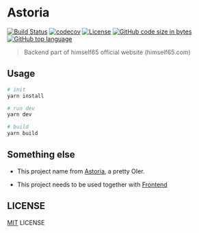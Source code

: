 # Astoria

[![Build Status](https://www.travis-ci.com/Himself65/Astoria.svg?branch=master)](https://www.travis-ci.com/Himself65/Astoria)
[![codecov](https://codecov.io/gh/Himself65/Astoria/branch/master/graph/badge.svg)](https://codecov.io/gh/Himself65/Astoria)
[![License](https://img.shields.io/github/license/himself65/kuen.svg)](htttps:://github.com/himself65/Astoria)
[![GitHub code size in bytes](https://img.shields.io/github/languages/code-size/himself65/Astoria.svg)](htttps:://github.com/himself65/Astoria)
[![GitHub top language](https://img.shields.io/github/languages/top/himself65/Astoria.svg)](htttps:://github.com/himself65/Astoria)

> Backend part of himself65 official website (himself65.com)

## Usage

```bash
# init
yarn install

# run dev
yarn dev

# build
yarn build
```

## Something else

- This project name from [Astoria](https://www.zhihu.com/people/qiu-ye-jun-77), a pretty OIer.

- This project needs to be used together with [Frontend](https://github.com/Himself65/Himself65.github.io)

## LICENSE

[MIT](LICENSE) LICENSE
